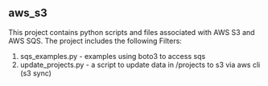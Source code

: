 ## aws_s3 ##

This project contains python scripts and files associated with AWS S3 and AWS SQS.  The project includes the following Filters:
1. sqs_examples.py - examples using boto3 to access sqs
2. update_projects.py - a script to update data in /projects to s3 via aws cli (s3 sync)
